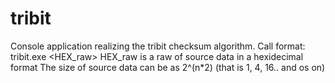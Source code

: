 # tribit
Console application realizing the tribit checksum algorithm.
Call format:
tribit.exe <HEX_raw>
HEX_raw is a raw of source data in a hexidecimal format
The size of source data can be as 2^(n*2) (that is 1, 4, 16.. and os on)
